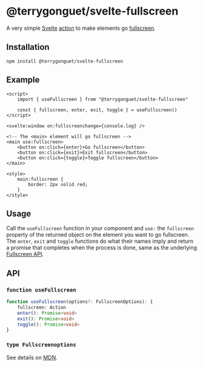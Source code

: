 # @terrygonguet/svelte-fullscreen

A very simple [Svelte](https://svelte.dev/) [action](https://svelte.dev/docs#template-syntax-element-directives-use-action) to make elements go [fullscreen](https://developer.mozilla.org/en-US/docs/Web/API/Fullscreen_API).

## Installation

```
npm install @terrygonguet/svelte-fullscreen
```

## Example

```svelte
<script>
	import { useFullscreen } from "@terrygonguet/svelte-fullscreen"

	const { fullscreen, enter, exit, toggle } = useFullscreen()
</script>

<svelte:window on:fullscreenchange={console.log} />

<!-- The <main> element will go fullscreen -->
<main use:fullscreen>
	<button on:click={enter}>Go fullscreen</button>
	<button on:click={exit}>Exit fullscreen</button>
	<button on:click={toggle}>Toggle fullscreen</button>
</main>

<style>
	main:fullscreen {
		border: 2px solid red;
	}
</style>
```

## Usage

Call the `useFullscreen` function in your component and `use:` the `fullscreen` property of the returned object on the element you want to go fullscreen. The `enter`, `exit` and `toggle` functions do what their names imply and return a promise that completes when the process is done, same as the underlying [Fullscreen API](https://developer.mozilla.org/en-US/docs/Web/API/Fullscreen_API).

## API

### `function useFullscreen`

```typescript
function useFullscreen(options?: FullscreenOptions): {
	fullscreen: Action
	enter(): Promise<void>
	exit(): Promise<void>
	toggle(): Promise<void>
}
```

### `type Fullscreenoptions`

See details on [MDN](https://developer.mozilla.org/en-US/docs/Web/API/Element/requestFullscreen).
